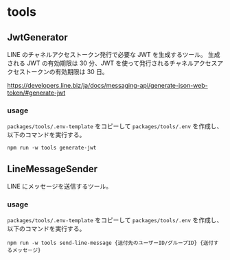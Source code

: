 # tools

## JwtGenerator

LINE のチャネルアクセストークン発行で必要な JWT を生成するツール。
生成される JWT の有効期限は 30 分、JWT を使って発行されるチャネルアクセスアクセストークンの有効期限は 30 日。

https://developers.line.biz/ja/docs/messaging-api/generate-json-web-token/#generate-jwt

### usage

`packages/tools/.env-template` をコピーして `packages/tools/.env` を作成し、以下のコマンドを実行する。

```
npm run -w tools generate-jwt
```

## LineMessageSender

LINE にメッセージを送信するツール。

### usage

`packages/tools/.env-template` をコピーして `packages/tools/.env` を作成し、以下のコマンドを実行する。

```
npm run -w tools send-line-message {送付先のユーザーID/グループID} {送付するメッセージ}
```
